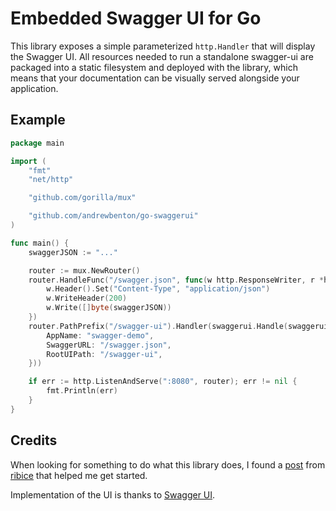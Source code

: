 Embedded Swagger UI for Go
==========================

This library exposes a simple parameterized `http.Handler` that will display
the Swagger UI.  All resources needed to run a standalone swagger-ui are
packaged into a static filesystem and deployed with the library, which means
that your documentation can be visually served alongside your application.

Example
-------

```go
package main

import (
	"fmt"
	"net/http"

	"github.com/gorilla/mux"

	"github.com/andrewbenton/go-swaggerui"
)

func main() {
	swaggerJSON := "..."

	router := mux.NewRouter()
	router.HandleFunc("/swagger.json", func(w http.ResponseWriter, r *http.Request) {
		w.Header().Set("Content-Type", "application/json")
		w.WriteHeader(200)
		w.Write([]byte(swaggerJSON))
	})
	router.PathPrefix("/swagger-ui").Handler(swaggerui.Handle(swaggerui.Config{
		AppName: "swagger-demo",
		SwaggerURL: "/swagger.json",
		RootUIPath: "/swagger-ui",
	}))

	if err := http.ListenAndServe(":8080", router); err != nil {
		fmt.Println(err)
	}
}
```

Credits
-------

When looking for something to do what this library does, I found a
[post](https://www.ribice.ba/serving-swaggerui-golang/) from
[ribice](https://github.com/ribice) that helped me get started.

Implementation of the UI is thanks to [Swagger UI](https://github.com/swagger-api/swagger-ui).
